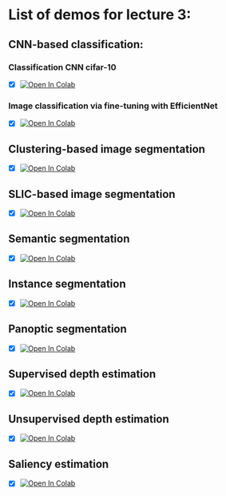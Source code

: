 # List of demos for lecture 3:

## CNN-based classification:

### Classification CNN cifar-10

- [x] [![Open In Colab](https://colab.research.google.com/assets/colab-badge.svg)](https://colab.research.google.com/github/AU-MaLeCI/CV-ECE-AU-2025/blob/main/Lecture_3/Classification_CNN_cifar10.ipynb)

### Image classification via fine-tuning with EfficientNet

- [x] [![Open In Colab](https://colab.research.google.com/assets/colab-badge.svg)](https://colab.research.google.com/github/AU-MaLeCI/CV-ECE-AU-2025/blob/main/Lecture_3/image_classification_efficientnet_fine_tuning.ipynb)

## Clustering-based image segmentation

- [x] [![Open In Colab](https://colab.research.google.com/assets/colab-badge.svg)](https://colab.research.google.com/github/AU-MaLeCI/CV-ECE-AU-2025/blob/main/Lecture_3/Clustering-based_image_segmentation.ipynb)

## SLIC-based image segmentation

- [x] [![Open In Colab](https://colab.research.google.com/assets/colab-badge.svg)](https://colab.research.google.com/github/AU-MaLeCI/CV-ECE-AU-2025/blob/main/Lecture_3/SLIC.ipynb)

## Semantic segmentation

- [x] [![Open In Colab](https://colab.research.google.com/assets/colab-badge.svg)](https://colab.research.google.com/github/AU-MaLeCI/CV-ECE-AU-2025/blob/main/Lecture_3/semantic-segmentation.ipynb)

## Instance segmentation

- [x] [![Open In Colab](https://colab.research.google.com/assets/colab-badge.svg)](https://colab.research.google.com/github/AU-MaLeCI/CV-ECE-AU-2025/blob/main/Lecture_3/ShapeMask_Instance_Segmentation_Demo.ipynb)

## Panoptic segmentation

- [x] [![Open In Colab](https://colab.research.google.com/assets/colab-badge.svg)](https://colab.research.google.com/github/AU-MaLeCI/CV-ECE-AU-2025/blob/main/Lecture_3/DETR_panoptic.ipynb)

## Supervised depth estimation

- [x] [![Open In Colab](https://colab.research.google.com/assets/colab-badge.svg)](https://colab.research.google.com/github/AU-MaLeCI/CV-ECE-AU-2025/blob/main/Lecture_3/GLPN_inference_(depth_estimation).ipynb)

## Unsupervised depth estimation

- [x] [![Open In Colab](https://colab.research.google.com/assets/colab-badge.svg)](https://colab.research.google.com/github/AU-MaLeCI/CV-ECE-AU-2025/blob/main/Lecture_3/Monocular_depth_estimat.ipynb)

## Saliency estimation

- [x] [![Open In Colab](https://colab.research.google.com/assets/colab-badge.svg)](https://colab.research.google.com/github/AU-MaLeCI/CV-ECE-AU-2025/blob/main/Lecture_3/Saliency_map_cait.ipynb)

